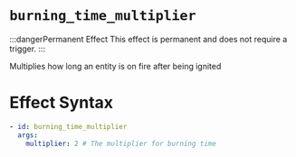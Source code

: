 # `burning_time_multiplier`

:::dangerPermanent Effect
This effect is permanent and does not require a trigger.
:::

Multiplies how long an entity is on fire after being ignited
# Effect Syntax
```yaml
- id: burning_time_multiplier
  args:
    multiplier: 2 # The multiplier for burning time
```